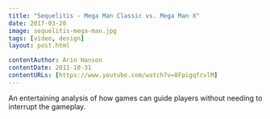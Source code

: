 ```yaml
---
title: "Sequelitis - Mega Man Classic vs. Mega Man X"
date: 2017-03-20
image: sequelitis-mega-man.jpg
tags: [video, design]
layout: post.html

contentAuthor: Arin Hanson
contentDate: 2011-10-31
contentURLs: [https://www.youtube.com/watch?v=8FpigqfcvlM]
---
```


An entertaining analysis of how games can guide players without needing to interrupt the gameplay.
